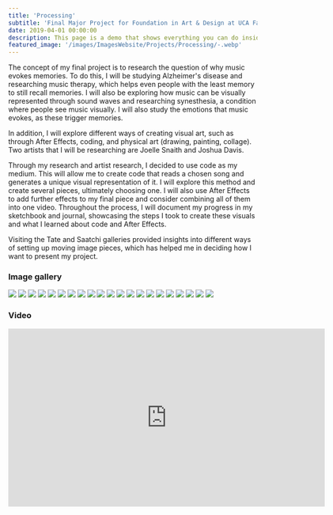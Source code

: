 ```yaml
---
title: 'Processing'
subtitle: 'Final Major Project for Foundation in Art & Design at UCA Farnham.'
date: 2019-04-01 00:00:00
description: This page is a demo that shows everything you can do inside portfolio and blog posts.
featured_image: '/images/ImagesWebsite/Projects/Processing/-.webp'
---
```


The concept of my final project is to research the question of why music evokes memories. To do this, I will be studying Alzheimer's disease and researching music therapy, which helps even people with the least memory to still recall memories. I will also be exploring how music can be visually represented through sound waves and researching synesthesia, a condition where people see music visually. I will also study the emotions that music evokes, as these trigger memories.

In addition, I will explore different ways of creating visual art, such as through After Effects, coding, and physical art (drawing, painting, collage). Two artists that I will be researching are Joelle Snaith and Joshua Davis.

Through my research and artist research, I decided to use code as my medium. This will allow me to create code that reads a chosen song and generates a unique visual representation of it. I will explore this method and create several pieces, ultimately choosing one. I will also use After Effects to add further effects to my final piece and consider combining all of them into one video. Throughout the process, I will document my progress in my sketchbook and journal, showcasing the steps I took to create these visuals and what I learned about code and After Effects.

Visiting the Tate and Saatchi galleries provided insights into different ways of setting up moving image pieces, which has helped me in deciding how I want to present my project.


### Image gallery

<div class="gallery" data-columns="3">
	<img src="/images/ImagesWebsite/Projects/Processing/-.webp">
	<img src="/images/ImagesWebsite/Projects/Processing/Screenshot-2019-04-03-at-14.44.05.webp">
	<img src="/images/ImagesWebsite/Projects/Processing/Screenshot-2019-04-03-at-18.29.01.webp">
	<img src="/images/ImagesWebsite/Projects/Processing/Screenshot-2019-04-10-at-15.19.56.webp">
	<img src="/images/ImagesWebsite/Projects/Processing/Screenshot-2019-04-10-at-15.20.03.webp">
	<img src="/images/ImagesWebsite/Projects/Processing/Screenshot-2019-04-10-at-15.20.10.webp">
	<img src="/images/ImagesWebsite/Projects/Processing/Screenshot-2019-04-10-at-15.20.17.webp">
	<img src="/images/ImagesWebsite/Projects/Processing/Screenshot-2019-04-10-at-15.20.25.webp">
	<img src="/images/ImagesWebsite/Projects/Processing/Screenshot-2019-04-10-at-15.20.34.webp">
	<img src="/images/ImagesWebsite/Projects/Processing/Screenshot-2019-04-10-at-15.20.48.webp">
	<img src="/images/ImagesWebsite/Projects/Processing/Screenshot-2019-04-10-at-15.21.06.webp">
	<img src="/images/ImagesWebsite/Projects/Processing/Screenshot-2019-04-10-at-15.21.47.webp">
	<img src="/images/ImagesWebsite/Projects/Processing/Screenshot-2019-04-10-at-15.22.00.webp">
	<img src="/images/ImagesWebsite/Projects/Processing/Screenshot-2019-04-10-at-15.22.15.webp">
	<img src="/images/ImagesWebsite/Projects/Processing/Screenshot-2019-04-29-at-14.14.57.webp">
	<img src="/images/ImagesWebsite/Projects/Processing/Screenshot-2019-04-29-at-14.15.35.webp">
	<img src="/images/ImagesWebsite/Projects/Processing/Screenshot-2019-03-07-at-13.21.43.webp">
	<img src="/images/ImagesWebsite/Projects/Processing/Screenshot-2019-03-07-at-13.24.02.webp">
	<img src="/images/ImagesWebsite/Projects/Processing/Screenshot-2019-03-07-at-15.54.41.webp">
	<img src="/images/ImagesWebsite/Projects/Processing/Screenshot-2019-03-11-at-10.51.10.webp">
	<img src="/images/ImagesWebsite/Projects/Processing/Screenshot-2019-03-11-at-14.21.41.webp">
</div>


### Video

<iframe title="vimeo-player" src="https://player.vimeo.com/video/415828992?h=19bdcb157c" width="640" height="360" frameborder="0"    allowfullscreen></iframe>



